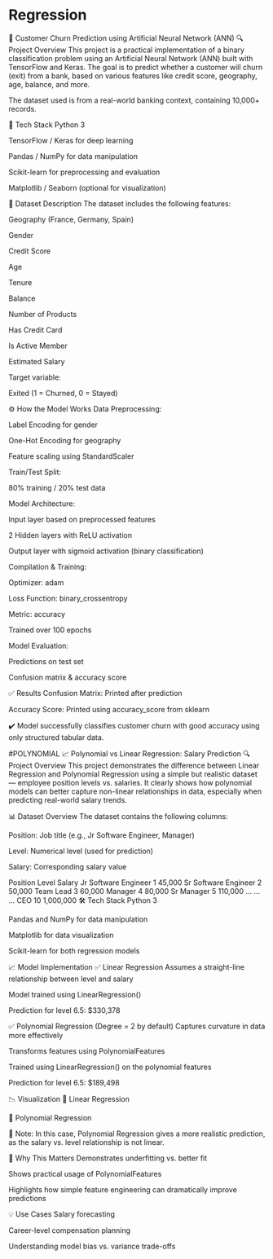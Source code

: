 # Regression
🧠 Customer Churn Prediction using Artificial Neural Network (ANN)
🔍 Project Overview
This project is a practical implementation of a binary classification problem using an Artificial Neural Network (ANN) built with TensorFlow and Keras. The goal is to predict whether a customer will churn (exit) from a bank, based on various features like credit score, geography, age, balance, and more.

The dataset used is from a real-world banking context, containing 10,000+ records.

🧰 Tech Stack
Python 3

TensorFlow / Keras for deep learning

Pandas / NumPy for data manipulation

Scikit-learn for preprocessing and evaluation

Matplotlib / Seaborn (optional for visualization)

📁 Dataset Description
The dataset includes the following features:

Geography (France, Germany, Spain)

Gender

Credit Score

Age

Tenure

Balance

Number of Products

Has Credit Card

Is Active Member

Estimated Salary

Target variable:

Exited (1 = Churned, 0 = Stayed)

⚙️ How the Model Works
Data Preprocessing:

Label Encoding for gender

One-Hot Encoding for geography

Feature scaling using StandardScaler

Train/Test Split:

80% training / 20% test data

Model Architecture:

Input layer based on preprocessed features

2 Hidden layers with ReLU activation

Output layer with sigmoid activation (binary classification)

Compilation & Training:

Optimizer: adam

Loss Function: binary_crossentropy

Metric: accuracy

Trained over 100 epochs

Model Evaluation:

Predictions on test set

Confusion matrix & accuracy score

✅ Results
Confusion Matrix: Printed after prediction

Accuracy Score: Printed using accuracy_score from sklearn

✔️ Model successfully classifies customer churn with good accuracy using only structured tabular data.

#POLYNOMIAL
📈 Polynomial vs Linear Regression: Salary Prediction
🔍 Project Overview
This project demonstrates the difference between Linear Regression and Polynomial Regression using a simple but realistic dataset — employee position levels vs. salaries. It clearly shows how polynomial models can better capture non-linear relationships in data, especially when predicting real-world salary trends.

📊 Dataset Overview
The dataset contains the following columns:

Position: Job title (e.g., Jr Software Engineer, Manager)

Level: Numerical level (used for prediction)

Salary: Corresponding salary value


Position	Level	Salary
Jr Software Engineer	1	45,000
Sr Software Engineer	2	50,000
Team Lead	3	60,000
Manager	4	80,000
Sr Manager	5	110,000
...	...	...
CEO	10	1,000,000
🛠️ Tech Stack
Python 3

Pandas and NumPy for data manipulation

Matplotlib for data visualization

Scikit-learn for both regression models

📈 Model Implementation
✅ Linear Regression
Assumes a straight-line relationship between level and salary

Model trained using LinearRegression()

Prediction for level 6.5: $330,378

✅ Polynomial Regression (Degree = 2 by default)
Captures curvature in data more effectively

Transforms features using PolynomialFeatures

Trained using LinearRegression() on the polynomial features

Prediction for level 6.5: $189,498

📉 Visualization
🔵 Linear Regression

🔷 Polynomial Regression

🚨 Note: In this case, Polynomial Regression gives a more realistic prediction, as the salary vs. level relationship is not linear.

🤔 Why This Matters
Demonstrates underfitting vs. better fit

Shows practical usage of PolynomialFeatures

Highlights how simple feature engineering can dramatically improve predictions

💡 Use Cases
Salary forecasting

Career-level compensation planning

Understanding model bias vs. variance trade-offs



